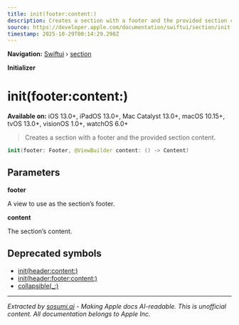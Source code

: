 ```yaml
---
title: init(footer:content:)
description: Creates a section with a footer and the provided section content.
source: https://developer.apple.com/documentation/swiftui/section/init(footer:content:)
timestamp: 2025-10-29T00:14:29.298Z
---
```


**Navigation:** [Swiftui](/documentation/swiftui) › [section](/documentation/swiftui/section)

**Initializer**

# init(footer:content:)

**Available on:** iOS 13.0+, iPadOS 13.0+, Mac Catalyst 13.0+, macOS 10.15+, tvOS 13.0+, visionOS 1.0+, watchOS 6.0+

> Creates a section with a footer and the provided section content.

```swift
init(footer: Footer, @ViewBuilder content: () -> Content)
```

## Parameters

**footer**

A view to use as the section’s footer.



**content**

The section’s content.



## Deprecated symbols

- [init(header:content:)](/documentation/swiftui/section/init(header:content:))
- [init(header:footer:content:)](/documentation/swiftui/section/init(header:footer:content:))
- [collapsible(_:)](/documentation/swiftui/section/collapsible(_:))

---

*Extracted by [sosumi.ai](https://sosumi.ai) - Making Apple docs AI-readable.*
*This is unofficial content. All documentation belongs to Apple Inc.*
